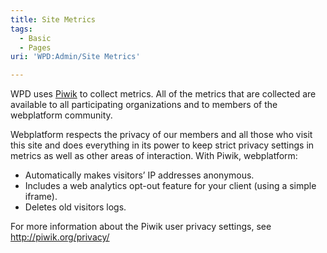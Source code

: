 ```yaml
---
title: Site Metrics
tags:
  - Basic
  - Pages
uri: 'WPD:Admin/Site Metrics'

---
```

WPD uses [Piwik](http://piwik.org) to collect metrics. All of the metrics that are collected are available to all participating organizations and to members of the webplatform community.

Webplatform respects the privacy of our members and all those who visit this site and does everything in its power to keep strict privacy settings in metrics as well as other areas of interaction. With Piwik, webplatform:

-   Automatically makes visitors’ IP addresses anonymous.
-   Includes a web analytics opt-out feature for your client (using a simple iframe).
-   Deletes old visitors logs.

For more information about the Piwik user privacy settings, see <http://piwik.org/privacy/>